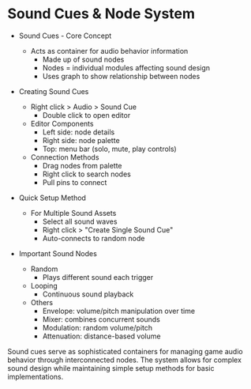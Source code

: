 # Sound Cues & Node System

* Sound Cues - Core Concept
   * Acts as container for audio behavior information
       - Made up of sound nodes
       - Nodes = individual modules affecting sound design
       - Uses graph to show relationship between nodes

* Creating Sound Cues
   * Right click > Audio > Sound Cue
       - Double click to open editor
   * Editor Components
       - Left side: node details
       - Right side: node palette
       - Top: menu bar (solo, mute, play controls)
   * Connection Methods
       - Drag nodes from palette
       - Right click to search nodes
       - Pull pins to connect

* Quick Setup Method
   * For Multiple Sound Assets
       - Select all sound waves
       - Right click > "Create Single Sound Cue"
       - Auto-connects to random node

* Important Sound Nodes
   * Random
       - Plays different sound each trigger
   * Looping 
       - Continuous sound playback
   * Others
       - Envelope: volume/pitch manipulation over time
       - Mixer: combines concurrent sounds
       - Modulation: random volume/pitch
       - Attenuation: distance-based volume

Sound cues serve as sophisticated containers for managing game audio behavior through interconnected nodes. The system allows for complex sound design while maintaining simple setup methods for basic implementations.